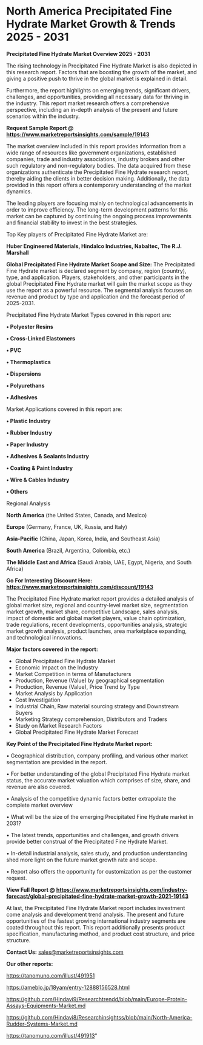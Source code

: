 # North America Precipitated Fine Hydrate Market Growth & Trends 2025 - 2031

<Strong> Precipitated Fine Hydrate Market Overview 2025 - 2031</strong>

The rising technology in Precipitated Fine Hydrate Market is also depicted in this research report. Factors that are boosting the growth of the market, and giving a positive push to thrive in the global market is explained in detail.

Furthermore, the report highlights on emerging trends, significant drivers, challenges, and opportunities, providing all necessary data for thriving in the industry. This report market research offers a comprehensive perspective, including an in-depth analysis of the present and future scenarios within the industry.

<strong>Request Sample Report @ <a href=https://www.marketreportsinsights.com/sample/19143>https://www.marketreportsinsights.com/sample/19143</a></strong>

The market overview included in this report provides information from a wide range of resources like government organizations, established companies, trade and industry associations, industry brokers and other such regulatory and non-regulatory bodies. The data acquired from these organizations authenticate the Precipitated Fine Hydrate research report, thereby aiding the clients in better decision making. Additionally, the data provided in this report offers a contemporary understanding of the market dynamics.

The leading players are focusing mainly on technological advancements in order to improve efficiency. The long-term development patterns for this market can be captured by continuing the ongoing process improvements and financial stability to invest in the best strategies.

Top Key players of Precipitated Fine Hydrate Market are:

<strong>Huber Engineered Materials, Hindalco Industries, Nabaltec, The R.J. Marshall</strong>

<strong><b>Global Precipitated Fine Hydrate Market Scope and Size:</b></strong>
The Precipitated Fine Hydrate market is declared segment by company, region (country), type, and application. Players, stakeholders, and other participants in the global Precipitated Fine Hydrate market will gain the market scope as they use the report as a powerful resource. The segmental analysis focuses on revenue and product by type and application and the forecast period of 2025-2031.

Precipitated Fine Hydrate Market Types covered in this report are:

<strong>• Polyester Resins

• Cross-Linked Elastomers

• PVC

• Thermoplastics

• Dispersions

• Polyurethans

• Adhesives</strong>

Market Applications covered in this report are:

<strong>• Plastic Industry

• Rubber Industry

• Paper Industry

• Adhesives & Sealants Industry

• Coating & Paint Industry

• Wire & Cables Industry

• Others</strong> 

Regional Analysis

<strong>North America</strong> (the United States, Canada, and Mexico)

<strong>Europe</strong> (Germany, France, UK, Russia, and Italy)

<strong>Asia-Pacific</strong> (China, Japan, Korea, India, and Southeast Asia)

<strong>South America</strong> (Brazil, Argentina, Colombia, etc.)

<strong>The Middle East and Africa</strong> (Saudi Arabia, UAE, Egypt, Nigeria, and South Africa)

<strong>Go For Interesting Discount Here: <a href=https://www.marketreportsinsights.com/discount/19143>https://www.marketreportsinsights.com/discount/19143</a></strong>

The Precipitated Fine Hydrate market report provides a detailed analysis of global market size, regional and country-level market size, segmentation market growth, market share, competitive Landscape, sales analysis, impact of domestic and global market players, value chain optimization, trade regulations, recent developments, opportunities analysis, strategic market growth analysis, product launches, area marketplace expanding, and technological innovations.

<strong><b>Major factors covered in the report:</b></strong>
<ul>
  <li>Global Precipitated Fine Hydrate Market </li>
  <li>Economic Impact on the Industry</li>
  <li>Market Competition in terms of Manufacturers</li>
  <li>Production, Revenue (Value) by geographical segmentation</li>
  <li>Production, Revenue (Value), Price Trend by Type</li>
  <li>Market Analysis by Application</li>
  <li>Cost Investigation</li>
  <li>Industrial Chain, Raw material sourcing strategy and Downstream Buyers</li>
  <li>Marketing Strategy comprehension, Distributors and Traders</li>
  <li>Study on Market Research Factors</li>
  <li>Global Precipitated Fine Hydrate Market Forecast</li>
</ul>

<strong><b>Key Point of the Precipitated Fine Hydrate Market report:</b></strong>

• Geographical distribution, company profiling, and various other market segmentation are provided in the report.

• For better understanding of the global Precipitated Fine Hydrate market status, the accurate market valuation which comprises of size, share, and revenue are also covered.

• Analysis of the competitive dynamic factors better extrapolate the complete market overview

• What will be the size of the emerging Precipitated Fine Hydrate market in 2031?

• The latest trends, opportunities and challenges, and growth drivers provide better construal of the Precipitated Fine Hydrate Market.

• In-detail industrial analysis, sales study, and production understanding shed more light on the future market growth rate and scope.

• Report also offers the opportunity for customization as per the customer request.

<strong><b>View Full Report @ <a href=https://www.marketreportsinsights.com/industry-forecast/global-precipitated-fine-hydrate-market-growth-2021-19143>https://www.marketreportsinsights.com/industry-forecast/global-precipitated-fine-hydrate-market-growth-2021-19143</a></b></strong>


At last, the Precipitated Fine Hydrate Market report includes investment come analysis and development trend analysis. The present and future opportunities of the fastest growing international industry segments are coated throughout this report. This report additionally presents product specification, manufacturing method, and product cost structure, and price structure.

<strong>Contact Us:</strong>
sales@marketreportsinsights.com

<strong>Our other reports:</strong>

<a href=https://tanomuno.com/illust/491951>https://tanomuno.com/illust/491951</a>

<a href=https://ameblo.jp/18yam/entry-12888156528.html>https://ameblo.jp/18yam/entry-12888156528.html</a>

<a href=https://github.com/Hindavi9/Researchtrendd/blob/main/Europe-Protein-Assays-Equipments-Market.md>https://github.com/Hindavi9/Researchtrendd/blob/main/Europe-Protein-Assays-Equipments-Market.md</a>

<a href=https://github.com/Hindavi8/Researchinsightss/blob/main/North-America-Rudder-Systems-Market.md>https://github.com/Hindavi8/Researchinsightss/blob/main/North-America-Rudder-Systems-Market.md</a>

<a href=https://tanomuno.com/illust/491913>https://tanomuno.com/illust/491913</a>"
